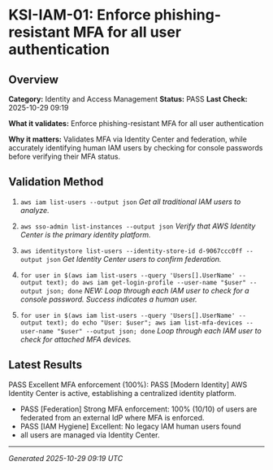 # KSI-IAM-01: Enforce phishing-resistant MFA for all user authentication

## Overview

**Category:** Identity and Access Management
**Status:** PASS
**Last Check:** 2025-10-29 09:19

**What it validates:** Enforce phishing-resistant MFA for all user authentication

**Why it matters:** Validates MFA via Identity Center and federation, while accurately identifying human IAM users by checking for console passwords before verifying their MFA status.

## Validation Method

1. `aws iam list-users --output json`
   *Get all traditional IAM users to analyze.*

2. `aws sso-admin list-instances --output json`
   *Verify that AWS Identity Center is the primary identity platform.*

3. `aws identitystore list-users --identity-store-id d-9067ccc0ff --output json`
   *Get Identity Center users to confirm federation.*

4. `for user in $(aws iam list-users --query 'Users[].UserName' --output text); do aws iam get-login-profile --user-name "$user" --output json; done`
   *NEW: Loop through each IAM user to check for a console password. Success indicates a human user.*

5. `for user in $(aws iam list-users --query 'Users[].UserName' --output text); do echo "User: $user"; aws iam list-mfa-devices --user-name "$user" --output json; done`
   *Loop through each IAM user to check for attached MFA devices.*

## Latest Results

PASS Excellent MFA enforcement (100%): PASS [Modern Identity] AWS Identity Center is active, establishing a centralized identity platform.
- PASS [Federation] Strong MFA enforcement: 100% (10/10) of users are federated from an external IdP where MFA is enforced.
- PASS [IAM Hygiene] Excellent: No legacy IAM human users found
- all users are managed via Identity Center.

---
*Generated 2025-10-29 09:19 UTC*